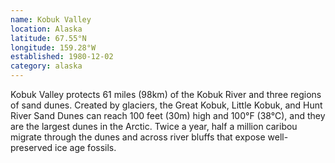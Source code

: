 ```yaml
---
name: Kobuk Valley
location: Alaska
latitude: 67.55°N
longitude: 159.28°W
established: 1980-12-02
category: alaska
---
```


Kobuk Valley protects 61 miles (98km) of the Kobuk River and three regions of sand dunes. Created by glaciers, the Great Kobuk, Little Kobuk, and Hunt River Sand Dunes can reach 100 feet (30m) high and 100°F (38°C), and they are the largest dunes in the Arctic. Twice a year, half a million caribou migrate through the dunes and across river bluffs that expose well-preserved ice age fossils.
